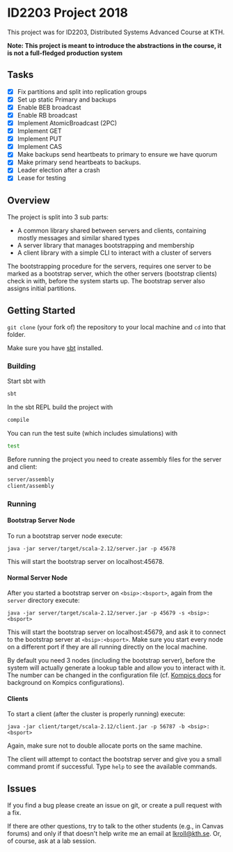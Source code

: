 # ID2203 Project 2018

This project was for ID2203, Distributed Systems Advanced Course at KTH.

**Note: This project is meant to introduce the abstractions in the course, it is not a full-fledged production system**


## Tasks

- [x] Fix partitions and split into replication groups
- [x] Set up static Primary and backups
- [x] Enable BEB broadcast
- [x] Enable RB broadcast
- [x] Implement AtomicBroadcast (2PC)
- [x] Implement GET
- [x] Implement PUT
- [x] Implement CAS
- [x] Make backups send heartbeats to primary to ensure we have quorum
- [x] Make primary send heartbeats to backups.
- [x] Leader election after a crash
- [x] Lease for testing

## Overview

The project is split into 3 sub parts:

- A common library shared between servers and clients, containing mostly messages and similar shared types
- A server library that manages bootstrapping and membership
- A client library with a simple CLI to interact with a cluster of servers

The bootstrapping procedure for the servers, requires one server to be marked as a bootstrap server, which the other servers (bootstrap clients) check in with, before the system starts up. The bootstrap server also assigns initial partitions.

## Getting Started

`git clone` (your fork of) the repository to your local machine and `cd` into that folder.

Make sure you have [sbt](https://www.scala-sbt.org/) installed.

### Building

Start sbt with

```bash
sbt
```

In the sbt REPL build the project with

```bash
compile
```

You can run the test suite (which includes simulations) with

```bash
test
```

Before running the project you need to create assembly files for the server and client:

```bash
server/assembly
client/assembly
```

### Running

#### Bootstrap Server Node
To run a bootstrap server node execute:

```
java -jar server/target/scala-2.12/server.jar -p 45678
```

This will start the bootstrap server on localhost:45678.

#### Normal Server Node
After you started a bootstrap server on `<bsip>:<bsport>`, again from the `server` directory execute:

```
java -jar server/target/scala-2.12/server.jar -p 45679 -s <bsip>:<bsport>
```
This will start the bootstrap server on localhost:45679, and ask it to connect to the bootstrap server at `<bsip>:<bsport>`.
Make sure you start every node on a different port if they are all running directly on the local machine.

By default you need 3 nodes (including the bootstrap server), before the system will actually generate a lookup table and allow you to interact with it.
The number can be changed in the configuration file (cf. [Kompics docs](http://kompics.sics.se/current/tutorial/networking/basic/basic.html#cleanup-config-files-classmatchers-and-assembly) for background on Kompics configurations).

#### Clients
To start a client (after the cluster is properly running) execute:

```
java -jar client/target/scala-2.12/client.jar -p 56787 -b <bsip>:<bsport>
```

Again, make sure not to double allocate ports on the same machine.

The client will attempt to contact the bootstrap server and give you a small command promt if successful. Type `help` to see the available commands.

## Issues
If you find a bug please create an issue on git, or create a pull request with a fix.

If there are other questions, try to talk to the other students (e.g., in Canvas forums) and only if that doesn't help write me an email at <lkroll@kth.se>. Or, of course, ask at a lab session.
